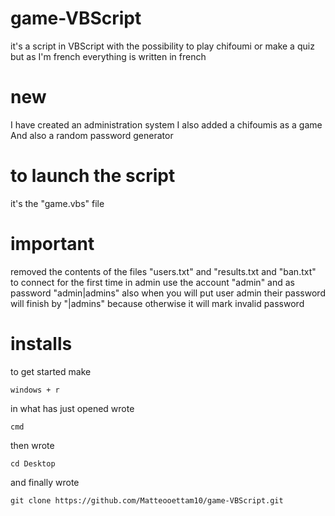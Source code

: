 # game-VBScript
it's a script in VBScript with the possibility to play chifoumi or make a quiz but as I'm french everything is written in french

# new
I have created an administration system
I also added a chifoumis as a game
And also a random password generator

# to launch the script
it's the "game.vbs" file

# important 
removed the contents of the files "users.txt" and "results.txt and "ban.txt"
to connect for the first time in admin use the account "admin" and as password "admin|admins" also when you will put user admin their password will finish by "|admins" because otherwise it will mark invalid password

# installs
to get started make

	windows + r
  
in what has just opened wrote 

	cmd

then wrote


	cd Desktop

and finally wrote


	git clone https://github.com/Matteooettam10/game-VBScript.git
